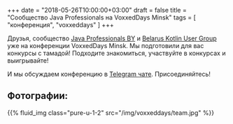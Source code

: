 +++
date = "2018-05-26T10:00:00+03:00"
draft = false
title = "Сообщество Java Professionals на VoxxedDays Minsk"
tags = [
    "конференция",
    "voxxeddays"
]
+++

Друзья, сообщество [Java Professionals BY](jprof.by) и [Belarus Kotlin User Group](bkug.by) уже на конференции VoxxedDays Minsk. Мы подготовили для вас конкурсы с тамадой!
Подходите знакомиться, участвуйте в конкурсах и выигрывайте!

И мы обсуждаем конференцию в [Telegram чате](https://t.me/jprof_by). Присоединяйтесь! 

## Фотографии:

<div class="post_photos">

{{% fluid_img class="pure-u-1-2" src="/img/voxxeddays/team.jpg" %}}

</div>
